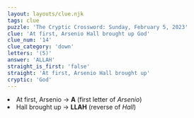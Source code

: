 ```yaml
---
layout: layouts/clue.njk
tags: clue
puzzle: 'The Cryptic Crossword: Sunday, February 5, 2023'
clue: 'At first, Arsenio Hall brought up God'
clue_num: '14'
clue_category: 'down'
letters: '(5)'
answer: 'ALLAH'
straight_is_first: 'false'
straight: 'At first, Arsenio Hall brought up'
cryptic: 'God'
---
```

<li>At first, Arsenio → <b>A</b> (first letter of <i>Arsenio</i>)</li>
<li>Hall brought up → <b>LLAH</b> (reverse of <i>Hall</i>)</li>
